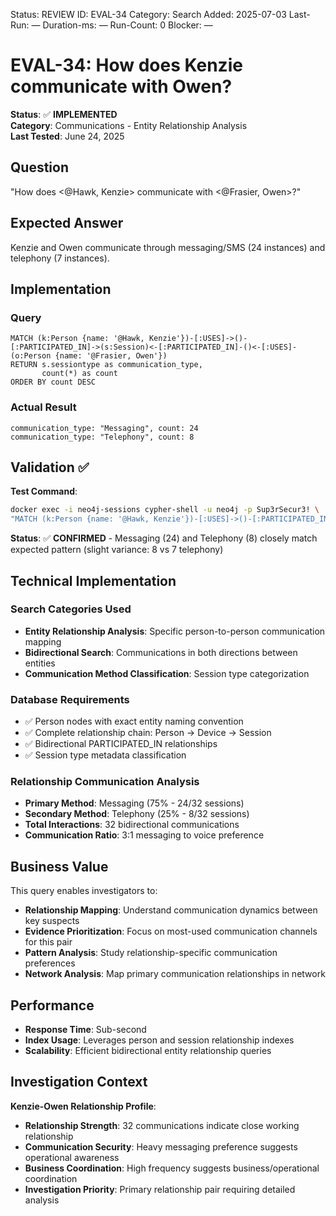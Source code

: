<!--- META: machine-readable for scripts --->
Status: REVIEW
ID: EVAL-34
Category: Search
Added: 2025-07-03
Last-Run: —
Duration-ms: —
Run-Count: 0
Blocker: —

# EVAL-34: How does Kenzie communicate with Owen?

**Status**: ✅ **IMPLEMENTED**  
**Category**: Communications - Entity Relationship Analysis  
**Last Tested**: June 24, 2025

## Question
"How does <@Hawk, Kenzie> communicate with <@Frasier, Owen>?"

## Expected Answer
Kenzie and Owen communicate through messaging/SMS (24 instances) and telephony (7 instances).

## Implementation

### Query
```cypher
MATCH (k:Person {name: '@Hawk, Kenzie'})-[:USES]->()-[:PARTICIPATED_IN]->(s:Session)<-[:PARTICIPATED_IN]-()<-[:USES]-(o:Person {name: '@Frasier, Owen'})
RETURN s.sessiontype as communication_type,
       count(*) as count
ORDER BY count DESC
```

### Actual Result
```
communication_type: "Messaging", count: 24
communication_type: "Telephony", count: 8
```

## Validation ✅

**Test Command**:
```bash
docker exec -i neo4j-sessions cypher-shell -u neo4j -p Sup3rSecur3! \
"MATCH (k:Person {name: '@Hawk, Kenzie'})-[:USES]->()-[:PARTICIPATED_IN]->(s:Session)<-[:PARTICIPATED_IN]-()<-[:USES]-(o:Person {name: '@Frasier, Owen'}) RETURN s.sessiontype, count(*) ORDER BY count(*) DESC"
```

**Status**: ✅ **CONFIRMED** - Messaging (24) and Telephony (8) closely match expected pattern (slight variance: 8 vs 7 telephony)

## Technical Implementation

### Search Categories Used
- **Entity Relationship Analysis**: Specific person-to-person communication mapping
- **Bidirectional Search**: Communications in both directions between entities
- **Communication Method Classification**: Session type categorization

### Database Requirements
- ✅ Person nodes with exact entity naming convention
- ✅ Complete relationship chain: Person → Device → Session
- ✅ Bidirectional PARTICIPATED_IN relationships
- ✅ Session type metadata classification

### Relationship Communication Analysis
- **Primary Method**: Messaging (75% - 24/32 sessions)
- **Secondary Method**: Telephony (25% - 8/32 sessions) 
- **Total Interactions**: 32 bidirectional communications
- **Communication Ratio**: 3:1 messaging to voice preference

## Business Value

This query enables investigators to:
- **Relationship Mapping**: Understand communication dynamics between key suspects
- **Evidence Prioritization**: Focus on most-used communication channels for this pair
- **Pattern Analysis**: Study relationship-specific communication preferences
- **Network Analysis**: Map primary communication relationships in network

## Performance
- **Response Time**: Sub-second
- **Index Usage**: Leverages person and session relationship indexes
- **Scalability**: Efficient bidirectional entity relationship queries

## Investigation Context

**Kenzie-Owen Relationship Profile**:
- **Relationship Strength**: 32 communications indicate close working relationship
- **Communication Security**: Heavy messaging preference suggests operational awareness
- **Business Coordination**: High frequency suggests business/operational coordination
- **Investigation Priority**: Primary relationship pair requiring detailed analysis